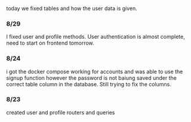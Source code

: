###
today we fixed tables and how the user data is given. 

### 8/29

I fixed user and profile methods. User authentication is almost complete, need to start on frontend tomorrow.  

### 8/24

i got the docker compose working for accounts and was able to use the signup function however the password is not baiung saved under the correct table column in the database. Still trying to fix the columns. 

### 8/23

created user and profile routers and queries